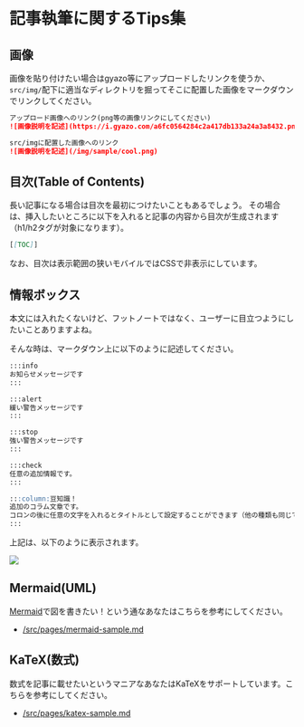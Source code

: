 # 記事執筆に関するTips集

## 画像
画像を貼り付けたい場合はgyazo等にアップロードしたリンクを使うか、`src/img/`配下に適当なディレクトリを掘ってそこに配置した画像をマークダウンでリンクしてください。

```markdown
アップロード画像へのリンク(png等の画像リンクにしてください)
![画像説明を記述](https://i.gyazo.com/a6fc0564284c2a417db133a24a3a8432.png)

src/imgに配置した画像へのリンク
![画像説明を記述](/img/sample/cool.png)
```

## 目次(Table of Contents)
長い記事になる場合は目次を最初につけたいこともあるでしょう。
その場合は、挿入したいところに以下を入れると記事の内容から目次が生成されます（h1/h2タグが対象になります）。

```markdown
[[TOC]]
```

なお、目次は表示範囲の狭いモバイルではCSSで非表示にしています。

## 情報ボックス

本文には入れたくないけど、フットノートではなく、ユーザーに目立つようにしたいことありますよね。

そんな時は、マークダウン上に以下のように記述してください。

```markdown
:::info
お知らせメッセージです
:::

:::alert
緩い警告メッセージです
:::

:::stop
強い警告メッセージです
:::

:::check
任意の追加情報です。
:::

:::column:豆知識！
追加のコラム文章です。
コロンの後に任意の文字を入れるとタイトルとして設定することができます（他の種類も同じです）。
:::
```

上記は、以下のように表示されます。

![](https://i.gyazo.com/0a10e00098674a544d7d4aca77c4a159.png)

## Mermaid(UML)

[Mermaid](https://mermaid-js.github.io/mermaid/#/)で図を書きたい！という通なあなたはこちらを参考にしてください。

- [/src/pages/mermaid-sample.md](/src/pages/mermaid-sample.md)

## KaTeX(数式)

数式を記事に載せたいというマニアなあなたはKaTeXをサポートしています。こちらを参考にしてください。

- [/src/pages/katex-sample.md](/src/pages/katex-sample.md)
